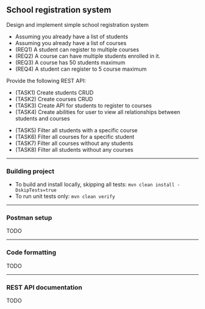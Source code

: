 <h2>School registration system</h2>

Design and implement simple school registration system

- Assuming you already have a list of students
- Assuming you already have a list of courses
- (REQ1) A student can register to multiple courses
- (REQ2) A course can have multiple students enrolled in it.
- (REQ3) A course has 50 students maximum
- (REQ4) A student can register to 5 course maximum

Provide the following REST API:

- (TASK1) Create students CRUD
- (TASK2) Create courses CRUD
- (TASK3) Create API for students to register to courses
- (TASK4) Create abilities for user to view all relationships between students and courses

+ (TASK5) Filter all students with a specific course
+ (TASK6) Filter all courses for a specific student
+ (TASK7) Filter all courses without any students
+ (TASK8) Filter all students without any courses

-----------------------------------------------------------------------

<h3>Building project</h3>

* To build and install locally, skipping all tests: `mvn clean install -DskipTests=true`
* To run unit tests only: `mvn clean verify`

-----------------------------------------------------------------------

<h3>Postman setup</h3>
TODO

-----------------------------------------------------------------------

<h3>Code formatting</h3>
TODO

-----------------------------------------------------------------------

<h3>REST API documentation</h3>
TODO